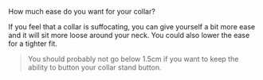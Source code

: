 
How much ease do you want for your collar?

If you feel that a collar is suffocating, you can give yourself a bit more ease and it will sit more loose around your neck. You could also lower the ease for a tighter fit.

> You should probably not go below 1.5cm if you want to keep the ability to button your collar stand button.